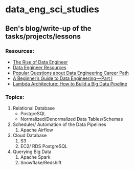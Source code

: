 # data_eng_sci_studies

## Ben's blog/write-up of the tasks/projects/lessons

### Resources:
* [The Rise of Data Engineer](https://medium.freecodecamp.org/the-rise-of-the-data-engineer-91be18f1e603)
* [Data Engineer Resources](https://www.analyticsvidhya.com/blog/2018/11/data-engineer-comprehensive-list-resources-get-started/)
* [Popular Questions about Data Engineering Career Path](https://blog.k2datascience.com/popular-questions-about-the-data-engineering-career-path-100a4b6297e2)
* [A Beginner’s Guide to Data Engineering — Part I](https://medium.com/@rchang/a-beginners-guide-to-data-engineering-part-i-4227c5c457d7)
* [Lambda Architecture: How to Build a Big Data Pipeline](https://towardsdatascience.com/lambda-architecture-how-to-build-a-big-data-pipeline-part-1-8b56075e83fe?source=placement_card_footer_grid---------2-43)

### Topics: 

1. Relational Database 
    * PostgreSQL
    * Normalized/Denormalized Data Tables/Schemas
2. Scheduler/ Automation of the Data Pipelines
  	1. Apache Airflow
3. Cloud Database
  	1. S3
  	2. EC2/ RDS PostgreSQL
4. Querying Big Data
  	1. Apache Spark
  	2. Snowflake/Redshift
